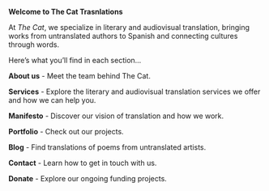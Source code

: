 **Welcome to The Cat Trasnlations**

At *The Cat*, we specialize in literary and audiovisual translation, bringing works from untranslated authors to Spanish and connecting cultures through words.

Here’s what you’ll find in each section...

**About us** - Meet the team behind The Cat.

**Services** - Explore the literary and audiovisual translation services we offer and how we can help you.

**Manifesto** - Discover our vision of translation and how we work.

**Portfolio** - Check out our projects.

**Blog** - Find translations of poems from untranslated artists.

**Contact** - Learn how to get in touch with us.

**Donate** - Explore our ongoing funding projects.


